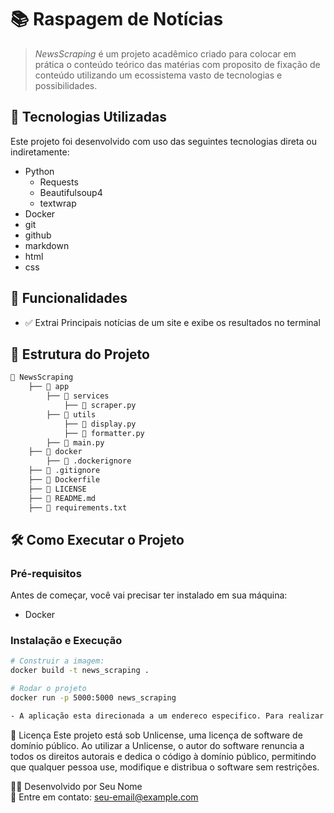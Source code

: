 # 📚 Raspagem de Notícias

> <i>NewsScraping</i> é um projeto acadêmico criado para colocar em prática o conteúdo teórico das matérias com proposito de fixação de conteúdo utilizando um ecossistema vasto de tecnologias e possibilidades.

## 🚀 Tecnologias Utilizadas

Este projeto foi desenvolvido com uso das seguintes tecnologias direta ou indiretamente:

- Python
    - Requests
    - Beautifulsoup4
    - textwrap
- Docker
- git
- github
- markdown
- html
- css

## 📌 Funcionalidades

- ✅ Extrai Principais notícias de um site e exibe os resultados no terminal


## 📂 Estrutura do Projeto

```bash
📂 NewsScraping
    ├── 📁 app  
        ├── 📁 services 
            ├── 📄 scraper.py
        ├── 📁 utils
            ├── 📄 display.py
            ├── 📄 formatter.py
        ├── 📄 main.py
    ├── 📁 docker
        ├── 📄 .dockerignore
    ├── 📄 .gitignore 
    ├── 📄 Dockerfile  
    ├── 📄 LICENSE
    ├── 📄 README.md 
    ├── 📄 requirements.txt
```

## 🛠️ Como Executar o Projeto

### Pré-requisitos

Antes de começar, você vai precisar ter instalado em sua máquina:

- Docker

### Instalação e Execução

```bash
# Construir a imagem:
docker build -t news_scraping .

# Rodar o projeto
docker run -p 5000:5000 news_scraping

- A aplicação esta direcionada a um endereco especifico. Para realizar mudanças deve alterar os paramentros, e ter conhecimentos de html e css.
```
📝 Licença
Este projeto está sob Unlicense, uma licença de software de domínio público. Ao utilizar a Unlicense, o autor do software renuncia a todos os direitos autorais e dedica o código à domínio público, permitindo que qualquer pessoa use, modifique e distribua o software sem restrições.

👨‍💻 Desenvolvido por Seu Nome  
📌 Entre em contato: seu-email@example.com
